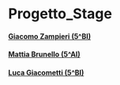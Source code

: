 # Progetto_Stage
#### [Giacomo Zampieri (5^BI)](https://github.com/4BIZampieriGiacomo)
#### [Mattia Brunello (5^AI)](https://github.com/MrBrune01)
#### [Luca Giacometti (5^BI)](https://github.com/lucagiacometti19)
